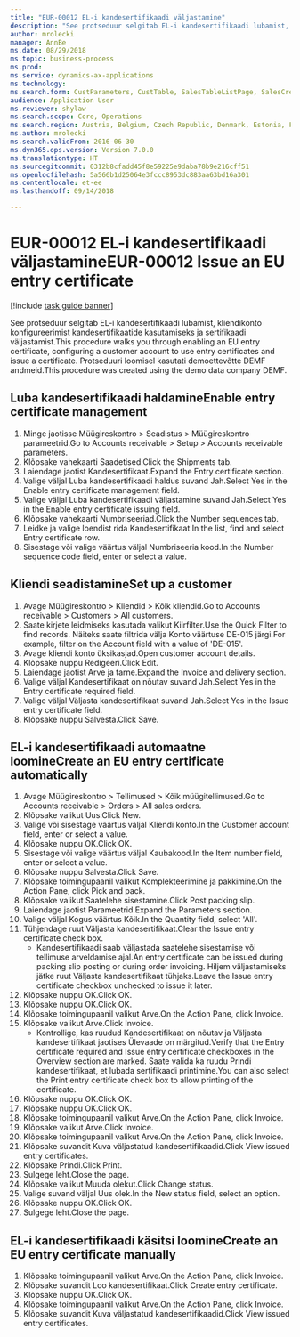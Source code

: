 ```yaml
--- 
title: "EUR-00012 EL-i kandesertifikaadi väljastamine"
description: "See protseduur selgitab EL-i kandesertifikaadi lubamist, kliendikonto konfigureerimist kandesertifikaatide kasutamiseks ja sertifikaadi väljastamist."
author: mrolecki
manager: AnnBe
ms.date: 08/29/2018
ms.topic: business-process
ms.prod: 
ms.service: dynamics-ax-applications
ms.technology: 
ms.search.form: CustParameters, CustTable, SalesTableListPage, SalesCreateOrder, SalesTable, SalesEditLines,  CustInvoiceJournal, CustEntryCertificateJour_W, SrsReportViewerForm
audience: Application User
ms.reviewer: shylaw
ms.search.scope: Core, Operations
ms.search.region: Austria, Belgium, Czech Republic, Denmark, Estonia, Finland, France, Germany, Hungary, Ireland, Italy, Latvia, Lithuania, Netherlands, Poland, Spain, Sweden, United Kingdom
ms.author: mrolecki
ms.search.validFrom: 2016-06-30
ms.dyn365.ops.version: Version 7.0.0
ms.translationtype: HT
ms.sourcegitcommit: 0312b8cfadd45f8e59225e9daba78b9e216cff51
ms.openlocfilehash: 5a566b1d25064e3fccc8953dc883aa63bd16a301
ms.contentlocale: et-ee
ms.lasthandoff: 09/14/2018

---
```

# <a name="eur-00012-issue-an-eu-entry-certificate"></a><span data-ttu-id="f9af4-103">EUR-00012 EL-i kandesertifikaadi väljastamine</span><span class="sxs-lookup"><span data-stu-id="f9af4-103">EUR-00012 Issue an EU entry certificate</span></span>

[!include [task guide banner](../../includes/task-guide-banner.md)]

<span data-ttu-id="f9af4-104">See protseduur selgitab EL-i kandesertifikaadi lubamist, kliendikonto konfigureerimist kandesertifikaatide kasutamiseks ja sertifikaadi väljastamist.</span><span class="sxs-lookup"><span data-stu-id="f9af4-104">This procedure walks you through enabling an EU entry certificate, configuring a customer account to use entry certificates and issue a certificate.</span></span> <span data-ttu-id="f9af4-105">Protseduuri loomisel kasutati demoettevõtte DEMF andmeid.</span><span class="sxs-lookup"><span data-stu-id="f9af4-105">This procedure was created using the demo data company DEMF.</span></span>


## <a name="enable-entry-certificate-management"></a><span data-ttu-id="f9af4-106">Luba kandesertifikaadi haldamine</span><span class="sxs-lookup"><span data-stu-id="f9af4-106">Enable entry certificate management</span></span>
1. <span data-ttu-id="f9af4-107">Minge jaotisse Müügireskontro > Seadistus > Müügireskontro parameetrid.</span><span class="sxs-lookup"><span data-stu-id="f9af4-107">Go to Accounts receivable > Setup > Accounts receivable parameters.</span></span>
2. <span data-ttu-id="f9af4-108">Klõpsake vahekaarti Saadetised.</span><span class="sxs-lookup"><span data-stu-id="f9af4-108">Click the Shipments tab.</span></span>
3. <span data-ttu-id="f9af4-109">Laiendage jaotist Kandesertifikaat.</span><span class="sxs-lookup"><span data-stu-id="f9af4-109">Expand the Entry certificate section.</span></span>
4. <span data-ttu-id="f9af4-110">Valige väljal Luba kandesertifikaadi haldus suvand Jah.</span><span class="sxs-lookup"><span data-stu-id="f9af4-110">Select Yes in the Enable entry certificate management field.</span></span>
5. <span data-ttu-id="f9af4-111">Valige väljal Luba kandesertifikaadi väljastamine suvand Jah.</span><span class="sxs-lookup"><span data-stu-id="f9af4-111">Select Yes in the Enable entry certificate issuing field.</span></span>
6. <span data-ttu-id="f9af4-112">Klõpsake vahekaarti Numbriseeriad.</span><span class="sxs-lookup"><span data-stu-id="f9af4-112">Click the Number sequences tab.</span></span>
7. <span data-ttu-id="f9af4-113">Leidke ja valige loendist rida Kandesertifikaat.</span><span class="sxs-lookup"><span data-stu-id="f9af4-113">In the list, find and select Entry certificate row.</span></span>
8. <span data-ttu-id="f9af4-114">Sisestage või valige väärtus väljal Numbriseeria kood.</span><span class="sxs-lookup"><span data-stu-id="f9af4-114">In the Number sequence code field, enter or select a value.</span></span>

## <a name="set-up-a-customer"></a><span data-ttu-id="f9af4-115">Kliendi seadistamine</span><span class="sxs-lookup"><span data-stu-id="f9af4-115">Set up a customer</span></span>
1. <span data-ttu-id="f9af4-116">Avage Müügireskontro > Kliendid > Kõik kliendid.</span><span class="sxs-lookup"><span data-stu-id="f9af4-116">Go to Accounts receivable > Customers > All customers.</span></span>
2. <span data-ttu-id="f9af4-117">Saate kirjete leidmiseks kasutada valikut Kiirfilter.</span><span class="sxs-lookup"><span data-stu-id="f9af4-117">Use the Quick Filter to find records.</span></span> <span data-ttu-id="f9af4-118">Näiteks saate filtrida välja Konto väärtuse DE-015 järgi.</span><span class="sxs-lookup"><span data-stu-id="f9af4-118">For example, filter on the Account field with a value of 'DE-015'.</span></span>
3. <span data-ttu-id="f9af4-119">Avage kliendi konto üksikasjad.</span><span class="sxs-lookup"><span data-stu-id="f9af4-119">Open customer account details.</span></span>
4. <span data-ttu-id="f9af4-120">Klõpsake nuppu Redigeeri.</span><span class="sxs-lookup"><span data-stu-id="f9af4-120">Click Edit.</span></span>
5. <span data-ttu-id="f9af4-121">Laiendage jaotist Arve ja tarne.</span><span class="sxs-lookup"><span data-stu-id="f9af4-121">Expand the Invoice and delivery section.</span></span>
6. <span data-ttu-id="f9af4-122">Valige väljal Kandesertifikaat on nõutav suvand Jah.</span><span class="sxs-lookup"><span data-stu-id="f9af4-122">Select Yes in the Entry certificate required field.</span></span>
7. <span data-ttu-id="f9af4-123">Valige väljal Väljasta kandesertifikaat suvand Jah.</span><span class="sxs-lookup"><span data-stu-id="f9af4-123">Select Yes in the Issue entry certificate field.</span></span>
8. <span data-ttu-id="f9af4-124">Klõpsake nuppu Salvesta.</span><span class="sxs-lookup"><span data-stu-id="f9af4-124">Click Save.</span></span>

## <a name="create-an-eu-entry-certificate-automatically"></a><span data-ttu-id="f9af4-125">EL-i kandesertifikaadi automaatne loomine</span><span class="sxs-lookup"><span data-stu-id="f9af4-125">Create an EU entry certificate automatically</span></span>
1. <span data-ttu-id="f9af4-126">Avage Müügireskontro > Tellimused > Kõik müügitellimused.</span><span class="sxs-lookup"><span data-stu-id="f9af4-126">Go to Accounts receivable > Orders > All sales orders.</span></span>
2. <span data-ttu-id="f9af4-127">Klõpsake valikut Uus.</span><span class="sxs-lookup"><span data-stu-id="f9af4-127">Click New.</span></span>
3. <span data-ttu-id="f9af4-128">Valige või sisestage väärtus väljal Kliendi konto.</span><span class="sxs-lookup"><span data-stu-id="f9af4-128">In the Customer account field, enter or select a value.</span></span>
4. <span data-ttu-id="f9af4-129">Klõpsake nuppu OK.</span><span class="sxs-lookup"><span data-stu-id="f9af4-129">Click OK.</span></span>
5. <span data-ttu-id="f9af4-130">Sisestage või valige väärtus väljal Kaubakood.</span><span class="sxs-lookup"><span data-stu-id="f9af4-130">In the Item number field, enter or select a value.</span></span>
6. <span data-ttu-id="f9af4-131">Klõpsake nuppu Salvesta.</span><span class="sxs-lookup"><span data-stu-id="f9af4-131">Click Save.</span></span>
7. <span data-ttu-id="f9af4-132">Klõpsake toimingupaanil valikut Komplekteerimine ja pakkimine.</span><span class="sxs-lookup"><span data-stu-id="f9af4-132">On the Action Pane, click Pick and pack.</span></span>
8. <span data-ttu-id="f9af4-133">Klõpsake valikut Saatelehe sisestamine.</span><span class="sxs-lookup"><span data-stu-id="f9af4-133">Click Post packing slip.</span></span>
9. <span data-ttu-id="f9af4-134">Laiendage jaotist Parameetrid.</span><span class="sxs-lookup"><span data-stu-id="f9af4-134">Expand the Parameters section.</span></span>
10. <span data-ttu-id="f9af4-135">Valige väljal Kogus väärtus Kõik.</span><span class="sxs-lookup"><span data-stu-id="f9af4-135">In the Quantity field, select 'All'.</span></span>
11. <span data-ttu-id="f9af4-136">Tühjendage ruut Väljasta kandesertifikaat.</span><span class="sxs-lookup"><span data-stu-id="f9af4-136">Clear the Issue entry certificate check box.</span></span>
    * <span data-ttu-id="f9af4-137">Kandesertifikaadi saab väljastada saatelehe sisestamise või tellimuse arveldamise ajal.</span><span class="sxs-lookup"><span data-stu-id="f9af4-137">An entry certificate can be issued during packing slip posting or during order invoicing.</span></span> <span data-ttu-id="f9af4-138">Hiljem väljastamiseks jätke ruut Väljasta kandesertifikaat tühjaks.</span><span class="sxs-lookup"><span data-stu-id="f9af4-138">Leave the Issue entry certificate checkbox unchecked to issue it later.</span></span>  
12. <span data-ttu-id="f9af4-139">Klõpsake nuppu OK.</span><span class="sxs-lookup"><span data-stu-id="f9af4-139">Click OK.</span></span>
13. <span data-ttu-id="f9af4-140">Klõpsake nuppu OK.</span><span class="sxs-lookup"><span data-stu-id="f9af4-140">Click OK.</span></span>
14. <span data-ttu-id="f9af4-141">Klõpsake toimingupaanil valikut Arve.</span><span class="sxs-lookup"><span data-stu-id="f9af4-141">On the Action Pane, click Invoice.</span></span>
15. <span data-ttu-id="f9af4-142">Klõpsake valikut Arve.</span><span class="sxs-lookup"><span data-stu-id="f9af4-142">Click Invoice.</span></span>
    * <span data-ttu-id="f9af4-143">Kontrollige, kas ruudud Kandesertifikaat on nõutav ja Väljasta kandesertifikaat jaotises Ülevaade on märgitud.</span><span class="sxs-lookup"><span data-stu-id="f9af4-143">Verify that the Entry certificate required and Issue entry certificate checkboxes in the Overview section are marked.</span></span>  <span data-ttu-id="f9af4-144">Saate valida ka ruudu Prindi kandesertifikaat, et lubada sertifikaadi printimine.</span><span class="sxs-lookup"><span data-stu-id="f9af4-144">You can also select the Print entry certificate check box to allow printing of the certificate.</span></span>  
16. <span data-ttu-id="f9af4-145">Klõpsake nuppu OK.</span><span class="sxs-lookup"><span data-stu-id="f9af4-145">Click OK.</span></span>
17. <span data-ttu-id="f9af4-146">Klõpsake nuppu OK.</span><span class="sxs-lookup"><span data-stu-id="f9af4-146">Click OK.</span></span>
18. <span data-ttu-id="f9af4-147">Klõpsake toimingupaanil valikut Arve.</span><span class="sxs-lookup"><span data-stu-id="f9af4-147">On the Action Pane, click Invoice.</span></span>
19. <span data-ttu-id="f9af4-148">Klõpsake valikut Arve.</span><span class="sxs-lookup"><span data-stu-id="f9af4-148">Click Invoice.</span></span>
20. <span data-ttu-id="f9af4-149">Klõpsake toimingupaanil valikut Arve.</span><span class="sxs-lookup"><span data-stu-id="f9af4-149">On the Action Pane, click Invoice.</span></span>
21. <span data-ttu-id="f9af4-150">Klõpsake suvandit Kuva väljastatud kandesertifikaadid.</span><span class="sxs-lookup"><span data-stu-id="f9af4-150">Click View issued entry certificates.</span></span>
22. <span data-ttu-id="f9af4-151">Klõpsake Prindi.</span><span class="sxs-lookup"><span data-stu-id="f9af4-151">Click Print.</span></span>
23. <span data-ttu-id="f9af4-152">Sulgege leht.</span><span class="sxs-lookup"><span data-stu-id="f9af4-152">Close the page.</span></span>
24. <span data-ttu-id="f9af4-153">Klõpsake valikut Muuda olekut.</span><span class="sxs-lookup"><span data-stu-id="f9af4-153">Click Change status.</span></span>
25. <span data-ttu-id="f9af4-154">Valige suvand väljal Uus olek.</span><span class="sxs-lookup"><span data-stu-id="f9af4-154">In the New status field, select an option.</span></span>
26. <span data-ttu-id="f9af4-155">Klõpsake nuppu OK.</span><span class="sxs-lookup"><span data-stu-id="f9af4-155">Click OK.</span></span>
27. <span data-ttu-id="f9af4-156">Sulgege leht.</span><span class="sxs-lookup"><span data-stu-id="f9af4-156">Close the page.</span></span>

## <a name="create-an-eu-entry-certificate-manually"></a><span data-ttu-id="f9af4-157">EL-i kandesertifikaadi käsitsi loomine</span><span class="sxs-lookup"><span data-stu-id="f9af4-157">Create an EU entry certificate manually</span></span>
1. <span data-ttu-id="f9af4-158">Klõpsake toimingupaanil valikut Arve.</span><span class="sxs-lookup"><span data-stu-id="f9af4-158">On the Action Pane, click Invoice.</span></span>
2. <span data-ttu-id="f9af4-159">Klõpsake suvandit Loo kandesertifikaat.</span><span class="sxs-lookup"><span data-stu-id="f9af4-159">Click Create entry certificate.</span></span>
3. <span data-ttu-id="f9af4-160">Klõpsake nuppu OK.</span><span class="sxs-lookup"><span data-stu-id="f9af4-160">Click OK.</span></span>
4. <span data-ttu-id="f9af4-161">Klõpsake toimingupaanil valikut Arve.</span><span class="sxs-lookup"><span data-stu-id="f9af4-161">On the Action Pane, click Invoice.</span></span>
5. <span data-ttu-id="f9af4-162">Klõpsake suvandit Kuva väljastatud kandesertifikaadid.</span><span class="sxs-lookup"><span data-stu-id="f9af4-162">Click View issued entry certificates.</span></span>


